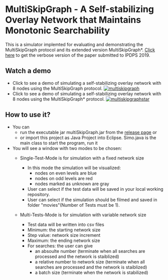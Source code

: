 # MultiSkipGraph - A Self-stabilizing Overlay Network that Maintains Monotonic Searchability

This is a simulator implemted for evaluating and demonstrating the MultiSkipGraph protocol and its extended version MultiSkipGraph*.
[Click here](https://github.com/linghui2016/MultiSkipGraph/blob/master/paper/multiSkipGraph_verbose.pdf) to get the verbose version of the paper submitted to IPDPS 2019. 

## Watch a demo
- Click to see a demo of simulating a self-stabilizing overlay network with 8 nodes using the MultiSkipGraph protocol.
[![multiskipgraph](https://img.youtube.com/vi/S8yd7fApSfk/0.jpg)](http://www.youtube.com/watch?v=S8yd7fApSfk)
- Click to see a demo of simulating a self-stabilizing overlay network with 8 nodes using the MultiSkipGraph* protocol.
[![multiskipgraphstar](https://img.youtube.com/vi/keOdsxxjWwU/0.jpg)](http://www.youtube.com/watch?v=keOdsxxjWwU)
## How to use it?
-  You can 
    - run the executable jar multiSkipGraph.jar from the [release page](https://github.com/linghui2016/MultiSkipGraph/releases/download/IPDPS/multiSkipGraph.jar) or 
    - or import this project as Java Project into Eclipse. Simo.java is the main class to start the program, run it 
- You will see a window with two modes to be chosen:
  - Single-Test-Mode is for simulation with a fixed network size
    - In this mode the simulation will be visualized: 
      - nodes on even levels are blue 
      - nodes on odd levels are red 
      - nodes marked as unknown are gray
    - User can select if the test data will be saved 
            in your local working repository.
    - User can select if the simulation should be filmed and
      saved in folder "movies"(Number of Tests must be 1). 

  - Multi-Tests-Mode is for simulation with variable network size
    - Test data will be written into csv files
    - Minimum: the starting network size
    - Step value: network size increment
    - Maximum: the ending network size
    - For searches: the user can give
      - an absoulte number (terminate when all searches are processed and the network is staiblized)
      - a relative number to network size (terminate when all searches are processed and the network is staiblized)
      - a batch size (terminate when the network is stabilized)

